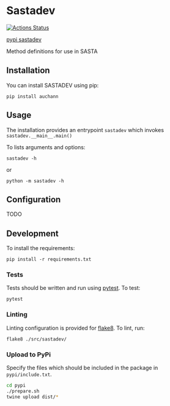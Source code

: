 # Sastadev

[![Actions Status](https://github.com/UUDigitalHumanitieslab/sastadev/workflows/Unit%20tests/badge.svg)](https://github.com/UUDigitalHumanitieslab/sastadev/actions)

[pypi sastadev](https://pypi.org/project/sastadev)

Method definitions for use in SASTA

## Installation
You can install SASTADEV using pip:
```
pip install auchann
```

## Usage
The installation provides an entrypoint `sastadev` which invokes `sastadev.__main__.main()`

To lists arguments and options:

```
sastadev -h
```
or
```
python -m sastadev -h
```

## Configuration
TODO

## Development
To install the requirements:
```
pip install -r requirements.txt
```

### Tests
Tests should be written and run using [pytest](https://docs.pytest.org/).
To test:
```
pytest
```

### Linting
Linting configuration is provided for [flake8](https://flake8.pycqa.org/en/latest/).
To lint, run:
```
flake8 ./src/sastadev/
```

### Upload to PyPi

Specify the files which should be included in the package in `pypi/include.txt`.

```bash
cd pypi
./prepare.sh
twine upload dist/*
```
